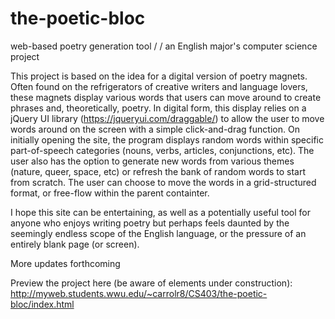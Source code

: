 # the-poetic-bloc
web-based poetry generation tool /
/ an English major's computer science project

This project is based on the idea for a digital version of poetry magnets. Often found on the refrigerators of creative writers and language lovers, these magnets display various words that users can move around to create phrases and, theoretically, poetry. In digital form, this display relies on a jQuery UI library (https://jqueryui.com/draggable/) to allow the user to move words around on the screen with a simple click-and-drag function. On initially opening the site, the program displays random words within specific part-of-speech categories (nouns, verbs, articles, conjunctions, etc). The user also has the option to generate new words from various themes (nature, queer, space, etc) or refresh the bank of random words to start from scratch. The user can choose to move the words in a grid-structured format, or free-flow within the parent containter.

I hope this site can be entertaining, as well as a potentially useful tool for anyone who enjoys writing poetry but perhaps feels daunted by the seemingly endless scope of the English language, or the pressure of an entirely blank page (or screen). 

More updates forthcoming

Preview the project here (be aware of elements under construction): 
http://myweb.students.wwu.edu/~carrolr8/CS403/the-poetic-bloc/index.html
